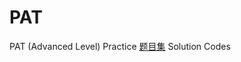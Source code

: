 # PAT
PAT (Advanced Level) Practice [题目集](https://pintia.cn/problem-sets/994805342720868352/problems/994805528788582400) Solution Codes


